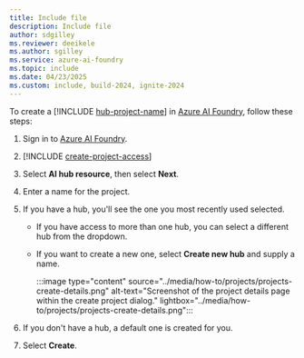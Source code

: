 ```yaml
---
title: Include file
description: Include file
author: sdgilley
ms.reviewer: deeikele
ms.author: sgilley
ms.service: azure-ai-foundry
ms.topic: include
ms.date: 04/23/2025
ms.custom: include, build-2024, ignite-2024
---
```


 To create a [!INCLUDE [hub-project-name](hub-project-name.md)] in [Azure AI Foundry](https://ai.azure.com/?cid=learnDocs), follow these steps:
 
1. Sign in to [Azure AI Foundry](https://ai.azure.com).

1. [!INCLUDE [create-project-access](create-project-access.md)]

1. Select **AI hub resource**, then select **Next**.
1. Enter a name for the project.
1. If you have a hub, you'll see the one you most recently used selected.  
   * If you have access to more than one hub, you can select a different hub from the dropdown.
   * If you want to create a new one, select **Create new hub** and supply a  name.  

      :::image type="content" source="../media/how-to/projects/projects-create-details.png" alt-text="Screenshot of the project details page within the create project dialog." lightbox="../media/how-to/projects/projects-create-details.png":::

1. If you don't have a hub, a default one is created for you. 
1. Select **Create**. 